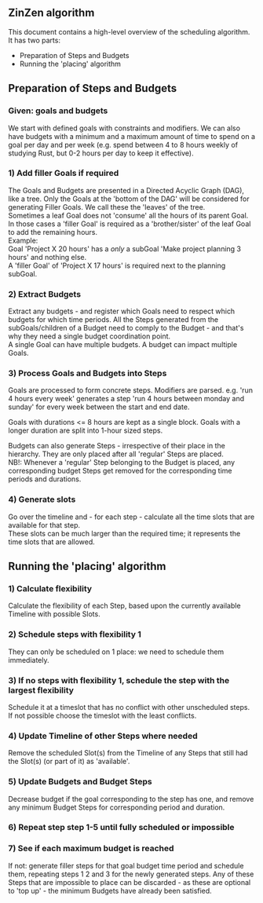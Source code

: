 ## ZinZen algorithm

This document contains a high-level overview of the scheduling algorithm.  
It has two parts:  
- Preparation of Steps and Budgets
- Running the 'placing' algorithm  


## Preparation of Steps and Budgets

### Given: goals and budgets
We start with defined goals with constraints and modifiers.
We can also have budgets with a minimum and a maximum amount of time to spend on a goal per day and per week (e.g. spend between 4 to 8 hours weekly of studying Rust, but 0-2 hours per day to keep it effective).  

### 1) Add filler Goals if required  
The Goals and Budgets are presented in a Directed Acyclic Graph (DAG), like a tree. Only the Goals at the 'bottom of the DAG' will be considered for generating Filler Goals. We call these the 'leaves' of the tree.  
Sometimes a leaf Goal does not 'consume' all the hours of its parent Goal.  
In those cases a 'filler Goal' is required as a 'brother/sister' of the leaf Goal to add the remaining hours.  
Example:  
Goal 'Project X 20 hours' has a _only_ a subGoal 'Make project planning 3 hours' and nothing else.  
A 'filler Goal' of 'Project X 17 hours' is required next to the planning subGoal.
  
### 2) Extract Budgets
Extract any budgets - and register which Goals need to respect which budgets for which time periods. All the Steps generated from the subGoals/children of a Budget need to comply to the Budget - and that's why they need a single budget coordination point.  
A single Goal can have multiple budgets. A budget can impact multiple Goals.   
  
### 3) Process Goals and Budgets into Steps
Goals are processed to form concrete steps. Modifiers are parsed.
e.g. 'run 4 hours every week' generates a step 'run 4 hours between monday and sunday' for every
week between the start and end date.

Goals with durations <= 8 hours are kept as a single block. Goals with a longer duration are split into 1-hour sized steps.  

Budgets can also generate Steps - irrespective of their place in the hierarchy. They are only placed after all 'regular' Steps are placed.  
NB!: Whenever a 'regular' Step belonging to the Budget is placed, any corresponding budget Steps get removed for the corresponding time periods and durations.  

### 4) Generate slots
Go over the timeline and - for each step - calculate all the time slots that are available for that step.  
These slots can be much larger than the required time; it represents the time slots that are allowed.

## Running the 'placing' algorithm

### 1) Calculate flexibility
Calculate the flexibility of each Step, based upon the currently available Timeline with possible Slots.

### 2) Schedule steps with flexibility 1
They can only be scheduled on 1 place: we need to schedule them immediately.

### 3) If no steps with flexibility 1, schedule the step with the largest flexibility
Schedule it at a timeslot that has no conflict with other unscheduled steps. 
If not possible choose the timeslot with the least conflicts.

### 4) Update Timeline of other Steps where needed  
Remove the scheduled Slot(s) from the Timeline of any Steps that still had the Slot(s) (or part of it) as 'available'.  


### 5) Update Budgets and Budget Steps  

Decrease budget if the goal corresponding to the step has one, and remove any minimum Budget Steps for corresponding period and duration.


### 6) Repeat step step 1-5 until fully scheduled or impossible


### 7) See if each maximum budget is reached
If not: generate filler steps for that goal budget time period and schedule them, repeating steps 1 2 and 3 for the newly generated steps. Any of these Steps that are impossible to place can be discarded - as these are optional to 'top up' - the minimum Budgets have already been satisfied.